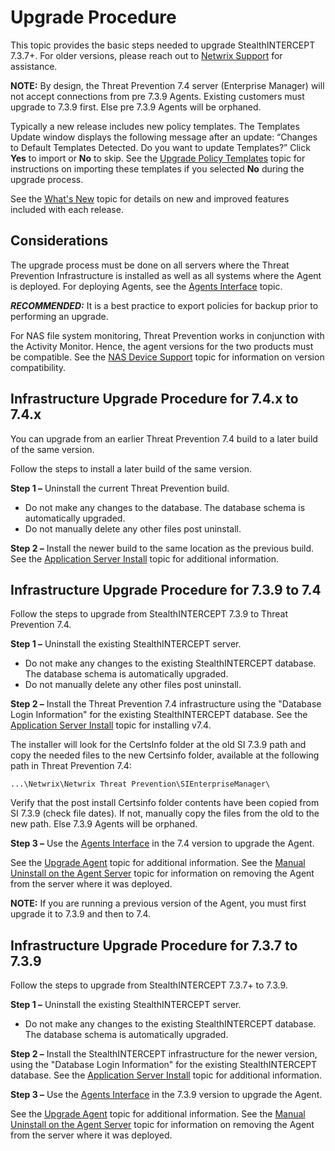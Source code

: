 # Upgrade Procedure

This topic provides the basic steps needed to upgrade StealthINTERCEPT 7.3.7+. For older versions,
please reach out to [Netwrix Support](https://www.netwrix.com/support.html) for assistance.

**NOTE:** By design, the Threat Prevention 7.4 server (Enterprise Manager) will not accept
connections from pre 7.3.9 Agents. Existing customers must upgrade to 7.3.9 first. Else pre 7.3.9
Agents will be orphaned.

Typically a new release includes new policy templates. The Templates Update window displays the
following message after an update: “Changes to Default Templates Detected. Do you want to update
Templates?” Click **Yes** to import or **No** to skip. See the
[Upgrade Policy Templates](/docs/threatprevention/7.4/install/upgrade/policytemplates.md)
topic for instructions on importing these templates if you selected **No** during the upgrade
process.

See the [What's New](/docs/threatprevention/7.4/whatsnew.md) topic for
details on new and improved features included with each release.

## Considerations

The upgrade process must be done on all servers where the Threat Prevention Infrastructure is
installed as well as all systems where the Agent is deployed. For deploying Agents, see the
[Agents Interface](/docs/threatprevention/7.4/admin/agents/overview.md)
topic.

**_RECOMMENDED:_** It is a best practice to export policies for backup prior to performing an
upgrade.

For NAS file system monitoring, Threat Prevention works in conjunction with the Activity Monitor.
Hence, the agent versions for the two products must be compatible. See the
[NAS Device Support](/docs/threatprevention/7.4/requirements/agentnas.md)
topic for information on version compatibility.

## Infrastructure Upgrade Procedure for 7.4.x to 7.4.x

You can upgrade from an earlier Threat Prevention 7.4 build to a later build of the same version.

Follow the steps to install a later build of the same version.

**Step 1 –** Uninstall the current Threat Prevention build.

- Do not make any changes to the database. The database schema is automatically upgraded.
- Do not manually delete any other files post uninstall.

**Step 2 –** Install the newer build to the same location as the previous build. See the
[Application Server Install](/docs/threatprevention/7.4/install/application.md)
topic for additional information.

## Infrastructure Upgrade Procedure for 7.3.9 to 7.4

Follow the steps to upgrade from StealthINTERCEPT 7.3.9 to Threat Prevention 7.4.

**Step 1 –** Uninstall the existing StealthINTERCEPT server.

- Do not make any changes to the existing StealthINTERCEPT database. The database schema is
  automatically upgraded.
- Do not manually delete any other files post uninstall.

**Step 2 –** Install the Threat Prevention 7.4 infrastructure using the "Database Login Information"
for the existing StealthINTERCEPT database. See the
[Application Server Install](/docs/threatprevention/7.4/install/application.md)
topic for installing v7.4.

The installer will look for the CertsInfo folder at the old SI 7.3.9 path and copy the needed files
to the new Certsinfo folder, available at the following path in Threat Prevention 7.4:

`...\Netwrix\Netwrix Threat Prevention\SIEnterpriseManager\`

Verify that the post install Certsinfo folder contents have been copied from SI 7.3.9 (check file
dates). If not, manually copy the files from the old to the new path. Else 7.3.9 Agents will be
orphaned.

**Step 3 –** Use the
[Agents Interface](/docs/threatprevention/7.4/admin/agents/overview.md)
in the 7.4 version to upgrade the Agent.

See the
[Upgrade Agent](/docs/threatprevention/7.4/install/upgrade/agent.md)
topic for additional information. See the
[Manual Uninstall on the Agent Server](/docs/threatprevention/7.4/install/upgrade/uninstallagent.md#manual-uninstall-on-the-agent-server)
topic for information on removing the Agent from the server where it was deployed.

**NOTE:** If you are running a previous version of the Agent, you must first upgrade it to 7.3.9 and
then to 7.4.

## Infrastructure Upgrade Procedure for 7.3.7 to 7.3.9

Follow the steps to upgrade from StealthINTERCEPT 7.3.7+ to 7.3.9.

**Step 1 –** Uninstall the existing StealthINTERCEPT server.

- Do not make any changes to the existing StealthINTERCEPT database. The database schema is
  automatically upgraded.

**Step 2 –** Install the StealthINTERCEPT infrastructure for the newer version, using the "Database
Login Information" for the existing StealthINTERCEPT database. See the
[Application Server Install](/docs/threatprevention/7.4/install/application.md)
topic for additional information.

**Step 3 –** Use the
[Agents Interface](/docs/threatprevention/7.4/admin/agents/overview.md)
in the 7.3.9 version to upgrade the Agent.

See the
[Upgrade Agent](/docs/threatprevention/7.4/install/upgrade/agent.md)
topic for additional information. See the
[Manual Uninstall on the Agent Server](/docs/threatprevention/7.4/install/upgrade/uninstallagent.md#manual-uninstall-on-the-agent-server)
topic for information on removing the Agent from the server where it was deployed.
